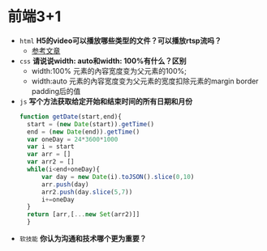 # 前端3+1
- `html` **H5的video可以播放哪些类型的文件？可以播放rtsp流吗？**
  - [参考文章](https://blog.csdn.net/qiudechao1/article/details/100118950)
- `css` **请说说width: auto和width: 100%有什么？区别**
  - width:100% 元素的內容宽度变为父元素的100%;
  - width:auto 元素的內容宽度变为父元素的宽度扣除元素的margin border padding后的值
- `js` **写个方法获取给定开始和结束时间的所有日期和月份**
  ```js
  function getDate(start,end){
    start = (new Date(start)).getTime()
    end = (new Date(end)).getTime()
    var oneDay = 24*3600*1000
    var i = start
    var arr = []
    var arr2 = []
    while(i<end+oneDay){
        var day = new Date(i).toJSON().slice(0,10)
        arr.push(day)
        arr2.push(day.slice(5,7))
        i+=oneDay
    }
    return [arr,[...new Set(arr2)]]  
    }
  ```
- `软技能` **你认为沟通和技术哪个更为重要？**